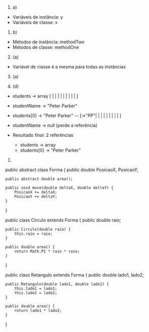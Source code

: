 1. a)
- Variáveis de instância: y
- Variáveis de classe: x

1. b)
- Métodos de instância: methodTwo
- Métodos de classe: methodOne

2. (a)
- Variável de classe é a mesma para todas as instâncias

3. (a)

4. (d)
- students -> array [ | | | | | | | | | ]
- studentName -> "Peter Parker"
- students[0] -> "Peter Parker" -- [->"PP"| | | | | | | | | ]
- studentName -> null (perde a referência)
  
- Resultado final: 2 referências
  - students -> array
  - students[0] -> "Peter Parker"

1. 

public abstract class Forma {
    public double PosicaoX, PosicaoY;

    public abstract double area();

    public void move(double deltaX, double deltaY) {
        PosicaoX += deltaX;
        PosicaoY += deltaY;
    }
}

public class Circulo extends Forma {
    public double raio;

    public Circulo(double raio) {
        this.raio = raio;
    }

    public double area() {
        return Math.PI * raio * raio;
    }
}

public class Retangulo extends Forma {
    public double lado1, lado2;

    public Retangulo(double lado1, double lado2) {
        this.lado1 = lado1;
        this.lado2 = lado2;
    }

    public double area() {
        return lado1 * lado2;
    }
}